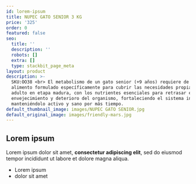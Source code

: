 ```yaml
---
id: lorem-ipsum
title: NUPEC GATO SENIOR 3 KG
price: '325'
order: 0
featured: false
seo:
  title: ''
  description: ''
  robots: []
  extra: []
  type: stackbit_page_meta
layout: product
description: >-
  SKU:OO38 <br> El metabolismo de un gato senior (+9 años) requiere de un
  alimento formulado específicamente para cubrir las necesidades propias de un
  adulto en etapa madura, con los nutrientes esenciales para retrasar el
  envejecimiento y deterioro del organismo, fortaleciendo el sistema inmune y
  manteniéndolo activo y sano por más tiempo.
default_thumbnail_image: images/NUPEC GATO SENIOR.jpg
default_original_image: images/friendly-mars.jpg
---
```

## Lorem ipsum

Lorem ipsum dolor sit amet, **consectetur adipiscing elit**, sed do eiusmod tempor incididunt ut labore et dolore magna aliqua.

- Lorem ipsum
- dolor sit amet
